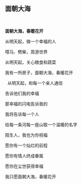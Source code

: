 ## 面朝大海


&nbsp;
&nbsp;

**面朝大海，春暖花开**

从明天起，做一个幸福的人

喂马、劈柴，周游世界

从明天起，关心粮食和蔬菜

我有一所房子，面朝大海，春暖花开

&nbsp;
从明天起，和每一个亲人通信

告诉他们我的幸福

那幸福的闪电告诉我的

我将告诉每一个人

给每一条河每一座山取一个温暖的名字

陌生人，我也为你祝福

愿你有一个灿烂的前程

愿你有情人终成眷属

愿你在尘世获得幸福

我只愿面朝大海，春暖花开
